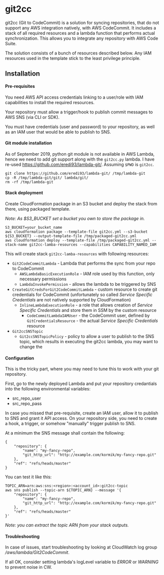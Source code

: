 # git2cc

git2cc (Git to CodeCommit) is a solution for syncing repositories, that do not support any AWS integration natively, with AWS CodeCommit. It includes a stack of all required resources and a lambda function that performs actual synchronization. This allows you to integrate any repository with AWS Code Suite.

The solution consists of a bunch of resources described below. Any IAM resources used in the template stick to the least privilege principle.

## Installation

#### Pre-requisites

You need AWS API access credentials linking to a user/role with IAM capabilities to install the required resources.

Your repository must allow a trigger/hook to publish commit messages to AWS SNS (via CLI or SDK). 

You must have credentials (user and password) to your repository, as well as an IAM user that would be able to publish to SNS.


#### Git module installation

As of September 2019, python git module is not available in AWS Lambda, hence we need to add git support along with the `git2cc.py` lambda. I have re-used https://github.com/eredi93/lambda-git/. Assuming `$PWD` is `git2cc`. 
```
git clone https://github.com/eredi93/lambda-git/ /tmp/lambda-git
cp -R /tmp/lambda-git/git/ lambda/git/
rm -rf /tmp/lambda-git
```

#### Stack deployment

Create CloudFormation package in an S3 bucket and deploy the stack from there, using packaged template.

_Note: As $S3_BUCKET set a bucket you own to store the package in._

```
S3_BUCKET=your_bucket_name
aws cloudformation package --template-file git2cc.yml --s3-bucket ${S3_BUCKET} --output-template-file /tmp/packaged-git2cc.yml
aws cloudformation deploy --template-file /tmp/packaged-git2cc.yml --stack-name git2cc-lamba-resources --capabilities CAPABILITY_NAMED_IAM
```

This will create stack `git2cc-lamba-resources` with following resources:
* `Git2CodeCommitLambda` - Lambda that performs the sync from your repo to CodeCommit
  * `AWSLambdaBasicExecutionRole` - IAM role used by this function, only necessary permissions
  * `LambdaInvokePermission` - allows the lambda to be triggered by SNS
* `CreateGitCredsForGit2CodeCommitLambda` - custom resource to create git credentials for CodeCommit (unfortunately so called _Service Specific Credentials_ are not natively supported by CloudFormation)
  * `InlineLambdaExecutionRole` - a role that allows creation of _Service Specific Credentials_ and store them in SSM by the custom resource
    * `CodeCommitLambdaIAMUser` - the CodeCommit user, defined by `GitCredentialsResource` - the actual _Service Specific Credentials_ resource
* `Git2ccSNSTopic`
  * `Git2ccSNSTopicPolicy` - policy to allow a user to publish to the SNS topic, which results in executing the git2cc lambda, you may want to change the 

#### Configuration

This is the tricky part, where you may need to tune this to work with your git repository.

First, go to the newly deployed Lambda and put your repository credantials into the following environmental variables:
- src_repo_user
- src_repo_pass

In case you missed that pre-requisite, create an IAM user, allow it to publish to SNS and grant it API access. On your repository side, you need to create a hook, a trigger, or somehow "manually" trigger publish to SNS. 

At a minimum the SNS message shall contain the following:
```
{
    "repository": {
        "name": "my-fancy-repo",
        "git_http_url": "http://example.com/kormik/my-fancy-repo.git"
    },
    "ref": "refs/heads/master"
}
```

You can test it like this:

```
TOPIC_ARN=arn:aws:sns:<region>:<account_id>:git2cc-topic
aws sns publish --topic-arn ${TOPIC_ARN} --message '{
    "repository": {
        "name": "my-fancy-repo",
        "git_http_url": "http://example.com/kormik/my-fancy-repo.git"
    },
    "ref": "refs/heads/master"
}' 
```

_Note: you can extract the topic ARN from your stack outputs._

#### Troubleshooting

In case of issues, start troubleshooting by looking at CloudWatch log group */aws/lambda/Git2CodeCommit*.

If all OK, consider setting lambda's logLevel variable to _ERROR_ or _WARNING_ to prevent noise in CW.
